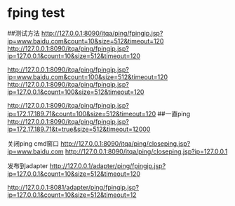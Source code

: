 
# fping test
##测试方法
http://127.0.0.1:8090/itqa/ping/fpingip.jsp?ip=www.baidu.com&count=10&size=512&timeout=120
http://127.0.0.1:8090/itqa/ping/fpingip.jsp?ip=127.0.0.1&count=10&size=512&timeout=120

http://127.0.0.1:8090/itqa/ping/fpingip.jsp?ip=www.baidu.com&count=100&size=512&timeout=120
http://127.0.0.1:8090/itqa/ping/fpingip.jsp?ip=127.0.0.1&count=100&size=512&timeout=120

http://127.0.0.1:8090/itqa/ping/fpingip.jsp?ip=172.17.189.71&count=100&size=512&timeout=120
##一直ping
http://127.0.0.1:8090/itqa/ping/fpingip.jsp?ip=172.17.189.71&t=true&size=512&timeout=12000

关闭ping cmd窗口
http://127.0.0.1:8090/itqa/ping/closeping.jsp?ip=www.baidu.com
http://127.0.0.1:8090/itqa/ping/closeping.jsp?ip=127.0.0.1


发布到adapter
http://127.0.0.1/adapter/ping/fpingip.jsp?ip=127.0.0.1&count=10&size=512&timeout=120


http://127.0.0.1:8081/adapter/ping/fpingip.jsp?ip=127.0.0.1&count=10&size=512&timeout=12